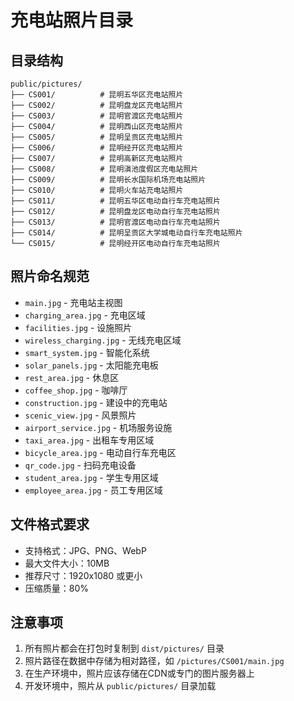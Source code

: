 # 充电站照片目录

## 目录结构

```
public/pictures/
├── CS001/          # 昆明五华区充电站照片
├── CS002/          # 昆明盘龙区充电站照片
├── CS003/          # 昆明官渡区充电站照片
├── CS004/          # 昆明西山区充电站照片
├── CS005/          # 昆明呈贡区充电站照片
├── CS006/          # 昆明经开区充电站照片
├── CS007/          # 昆明高新区充电站照片
├── CS008/          # 昆明滇池度假区充电站照片
├── CS009/          # 昆明长水国际机场充电站照片
├── CS010/          # 昆明火车站充电站照片
├── CS011/          # 昆明五华区电动自行车充电站照片
├── CS012/          # 昆明盘龙区电动自行车充电站照片
├── CS013/          # 昆明官渡区电动自行车充电站照片
├── CS014/          # 昆明呈贡区大学城电动自行车充电站照片
└── CS015/          # 昆明经开区电动自行车充电站照片
```

## 照片命名规范

- `main.jpg` - 充电站主视图
- `charging_area.jpg` - 充电区域
- `facilities.jpg` - 设施照片
- `wireless_charging.jpg` - 无线充电区域
- `smart_system.jpg` - 智能化系统
- `solar_panels.jpg` - 太阳能充电板
- `rest_area.jpg` - 休息区
- `coffee_shop.jpg` - 咖啡厅
- `construction.jpg` - 建设中的充电站
- `scenic_view.jpg` - 风景照片
- `airport_service.jpg` - 机场服务设施
- `taxi_area.jpg` - 出租车专用区域
- `bicycle_area.jpg` - 电动自行车充电区
- `qr_code.jpg` - 扫码充电设备
- `student_area.jpg` - 学生专用区域
- `employee_area.jpg` - 员工专用区域

## 文件格式要求

- 支持格式：JPG、PNG、WebP
- 最大文件大小：10MB
- 推荐尺寸：1920x1080 或更小
- 压缩质量：80%

## 注意事项

1. 所有照片都会在打包时复制到 `dist/pictures/` 目录
2. 照片路径在数据中存储为相对路径，如 `/pictures/CS001/main.jpg`
3. 在生产环境中，照片应该存储在CDN或专门的图片服务器上
4. 开发环境中，照片从 `public/pictures/` 目录加载
